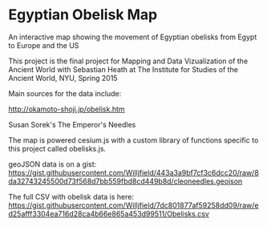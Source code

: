 # Egyptian Obelisk Map
An interactive map showing the movement of Egyptian obelisks from Egypt to Europe and the US

This project is the final project for Mapping and Data Vizualization of the Ancient World with Sebastian Heath at The Institute for Studies of the Ancient World, NYU, Spring 2015

Main sources for the data include:

http://okamoto-shoji.jp/obelisk.htm

Susan Sorek's The Emperor's Needles

The map is powered cesium.js with a custom library of functions specific to this project called obelisks.js.

geoJSON data is on a gist: https://gist.githubusercontent.com/Willjfield/443a3a9bf7cf3c6dcc20/raw/8da32743245500d73f568d7bb559fbd8cd449b8d/cleoneedles.geojson

The full CSV with obelisk data is here: https://gist.githubusercontent.com/Willjfield/7dc801877af59258dd09/raw/ed25afff3304ea716d28ca4b66e865a453d99511/Obelisks.csv
